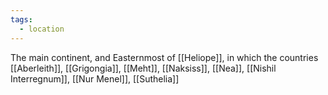 ```yaml
---
tags:
  - location
---
```

The main continent, and Easternmost of [[Heliope]], in which the countries [[Aberleith]], [[Grigongia]], [[Meht]], [[Naksiss]], [[Nea]], [[Nishil Interregnum]], [[Nur Menel]], [[Suthelia]]
